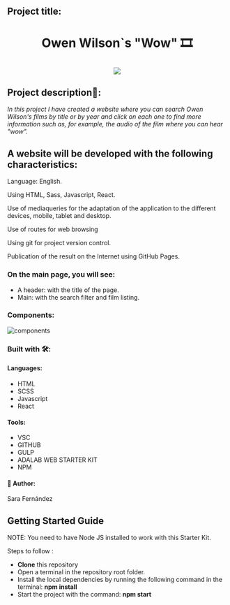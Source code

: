## Project title:
# <p align="center"> Owen Wilson`s "Wow" :film_strip: </p>
<p align="center">
<img src="https://user-images.githubusercontent.com/64798006/167263178-bd14bd63-92e1-40c5-9720-5e5897365bbb.PNG" />
  </p>


## Project description🚀:
_In this project I have created a website where you can search Owen Wilson's films by title or by year and click on each one to find more information such as, for example, the audio of the film where you can hear "wow"._

## A website will be developed with the following characteristics:
Language: English.

Using HTML, Sass, Javascript, React.

Use of mediaqueries for the adaptation of the application to the different devices, mobile, tablet and desktop.

Use of routes for web browsing

Using git for project version control. 

Publication of the result on the Internet using GitHub Pages. 

### On the main page, you will see:

* A header: with the title of the page.
* Main: with the search filter and film listing.

### Components:
![components](https://user-images.githubusercontent.com/64798006/167294323-cb6ea1dc-a452-4b2b-80fb-70edc198a495.PNG)

### Built with 🛠️:

#### Languages:
* HTML
* SCSS
* Javascript
* React

#### Tools:
* VSC
* GITHUB
* GULP
* ADALAB WEB STARTER KIT
* NPM
#### :raising_hand: Author:

Sara Fernández

## Getting Started Guide

NOTE: You need to have Node JS installed to work with this Starter Kit.

Steps to follow :

- **Clone** this repository
- Open a terminal in the repository root folder.
- Install the local dependencies by running the following command in the terminal:
**npm install**
- Start the project with the command:
**npm start**

